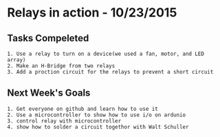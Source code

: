 # Relays in action - 10/23/2015

## Tasks Compeleted
	1. Use a relay to turn on a device(we used a fan, motor, and LED array)
	2. Make an H-Bridge from two relays
	3. Add a proction circuit for the relays to prevent a short circuit
## Next Week's Goals
	1. Get everyone on github and learn how to use it
	2. Use a microcontroller to show how to use i/o on ardunio
	3. control relay with microcontroller
	4. show how to solder a circuit togethor with Walt Schuller
